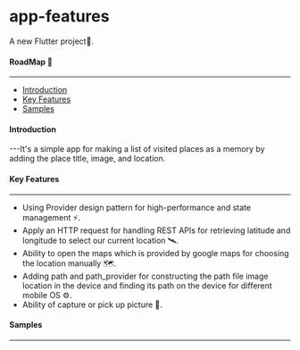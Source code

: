 # app-features

A new Flutter project📱.

#### RoadMap 🚸
---
* [Introduction](https://github.com/Mohamed-fawzyy/Movies-App#Introduction "Named link title")
* [Key Features](https://github.com/Mohamed-fawzyy/Movies-App#Key-Features "Named link title")
* [Samples](https://github.com/Mohamed-fawzyy/Movies-App#Samples "Named link title")

#### Introduction
---It's a simple app for making a list of visited places as a memory by adding the place title, image, and location.

#### Key Features
---
- Using Provider design pattern for high-performance and state management ⚡️.
- Apply an HTTP request for handling REST APIs for retrieving latitude and longitude to select our current location 🛰.
- Ability to open the maps which is provided by google maps for choosing the location manually 🗺.
- Adding path and path_provider for constructing the path file image location in the device and finding its path on the device for different mobile OS ⚙️.
- Ability of capture or pick up picture 📸.

#### Samples
---

